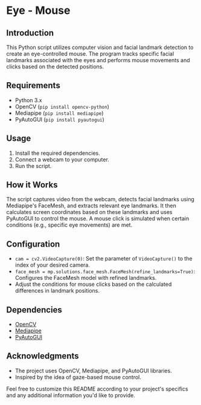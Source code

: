# Eye - Mouse

## Introduction
This Python script utilizes computer vision and facial landmark detection to create an eye-controlled mouse. The program tracks specific facial landmarks associated with the eyes and performs mouse movements and clicks based on the detected positions.

## Requirements
- Python 3.x
- OpenCV (`pip install opencv-python`)
- Mediapipe (`pip install mediapipe`)
- PyAutoGUI (`pip install pyautogui`)

## Usage
1. Install the required dependencies.
2. Connect a webcam to your computer.
3. Run the script.

## How it Works
The script captures video from the webcam, detects facial landmarks using Mediapipe's FaceMesh, and extracts relevant eye landmarks. It then calculates screen coordinates based on these landmarks and uses PyAutoGUI to control the mouse. A mouse click is simulated when certain conditions (e.g., specific eye movements) are met.

## Configuration
- `cam = cv2.VideoCapture(0)`: Set the parameter of `VideoCapture()` to the index of your desired camera.
- `face_mesh = mp.solutions.face_mesh.FaceMesh(refine_landmarks=True)`: Configures the FaceMesh model with refined landmarks.
- Adjust the conditions for mouse clicks based on the calculated differences in landmark positions.

## Dependencies
- [OpenCV](https://github.com/opencv/opencv)
- [Mediapipe](https://github.com/google/mediapipe)
- [PyAutoGUI](https://github.com/asweigart/pyautogui)


## Acknowledgments
- The project uses OpenCV, Mediapipe, and PyAutoGUI libraries.
- Inspired by the idea of gaze-based mouse control.

Feel free to customize this README according to your project's specifics and any additional information you'd like to provide.

